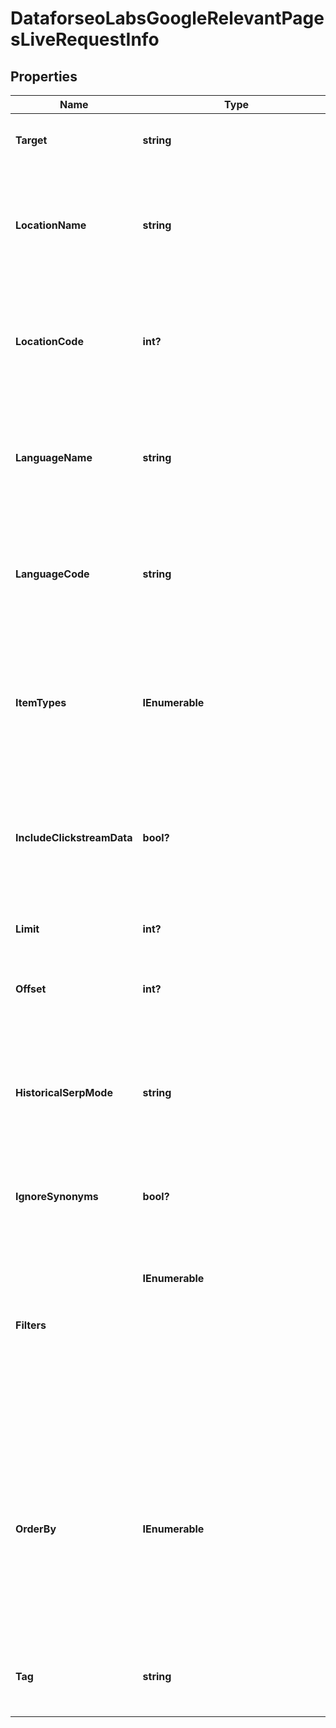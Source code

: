 # DataforseoLabsGoogleRelevantPagesLiveRequestInfo


## Properties

| Name | Type | Description | Notes |
|------------ | ------------- | ------------- | -------------|
**Target** | **string** | domain<br>required field<br>the domain name of the target website<br>the domain should be specified without https:// and www. |[optional]|
**LocationName** | **string** | full name of the location<br>optional field<br>if you use this field, you don’t need to specify location_code<br>you can receive the list of available locations with their location_name by making a separate request to the<br>https://api.dataforseo.com/v3/dataforseo_labs/locations_and_languages<br>ignore this field to get the results for all available locations<br>example:<br>United Kingdom |[optional]|
**LocationCode** | **int?** | location code<br>optional field<br>if you use this field, you don’t need to specify location_name<br>you can receive the list of available locations with their location_code by making a separate request to the<br>https://api.dataforseo.com/v3/dataforseo_labs/locations_and_languages<br>ignore this field to get the results for all available locations<br>example:<br>2840 |[optional]|
**LanguageName** | **string** | full name of the language<br>optional field<br>if you use this field, you don’t need to specify language_code<br>you can receive the list of available languages with their language_name by making a separate request to the<br>https://api.dataforseo.com/v3/dataforseo_labs/locations_and_languages<br>ignore this field to get the results for all available languages<br>example:<br>English |[optional]|
**LanguageCode** | **string** | language code<br>optional field<br>if you use this field, you don’t need to specify language_name<br>you can receive the list of available languages with their language_code by making a separate request to the<br>https://api.dataforseo.com/v3/dataforseo_labs/locations_and_languages<br>ignore this field to get the results for all available languages<br>example:<br>en |[optional]|
**ItemTypes** | **IEnumerable<string>** | display results by item type<br>optional field<br>indicates the type of search results included in the response<br>Note: if the item_types array contains item types that are different from organic, the results will be ordered by the first item type in the array; you will not be able to sort and filter results by the types of search results not included in the response;<br>possible values:<br>['organic', 'paid', 'featured_snippet', 'local_pack']<br>default value:<br>['organic', 'paid'] |[optional]|
**IncludeClickstreamData** | **bool?** | include or exclude data from clickstream-based metrics in the result<br>optional field<br>if the parameter is set to true, you will receive clickstream_etv, clickstream_gender_distribution, and clickstream_age_distribution fields with clickstream data in the response<br>default value: false<br>with this parameter enabled, you will be charged double the price for the request<br>learn more about how clickstream-based metrics are calculated in this help center article |[optional]|
**Limit** | **int?** | the maximum number of returned pages<br>optional field<br>default value: 100<br>maximum value: 1000 |[optional]|
**Offset** | **int?** | offset in the results array of returned pages<br>optional field<br>default value: 0<br>if you specify the 10 value, the first ten pages in the results array will be omitted and the data will be provided for the successive pages |[optional]|
**HistoricalSerpMode** | **string** | data collection mode<br>optional field<br>you can use this field to filter the results;<br>possible types of filtering:<br>live — return metrics for SERPs in which the specified target currently has ranking results;<br>lost — return metrics for SERPs in which the specified target had previously had ranking results, but didn’t have them during the last check;<br>all — return metrics for both types of SERPs.<br>default value: live |[optional]|
**IgnoreSynonyms** | **bool?** | ignore highly similar keywords<br>optional field<br>if set to true, only core keywords will be returned, all highly similar keywords will be excluded;<br>default value: false |[optional]|
**Filters** | **IEnumerable<object>** | array of results filtering parameters<br>optional field<br>you can add several filters at once (8 filters maximum)<br>you should set a logical operator and, or between the conditions<br>the following operators are supported:<br>regex, not_regex, <, <=, >, >=, =, <>, in, not_in<br>example:<br>['metrics.paid.count','>',0]<br>[['metrics.organic.count','>',50],'and',['metrics.organic.pos_1','<>',0]]<br>[[''metrics.organic.count','>',50'],<br>'and',<br>[['metrics.organic.pos_1','<>',0],'or',['metrics.organic.pos_2_3','<>',0]]]<br>for more information about filters, please refer to Dataforseo Labs – Filters or this help center guide |[optional]|
**OrderBy** | **IEnumerable<string>** | results sorting rules<br>optional field<br>you can use the same values as in the filters array to sort the results<br>possible sorting types:<br>asc – results will be sorted in the ascending order<br>desc – results will be sorted in the descending order<br>you should use a comma to specify a sorting type<br>example:<br>['metrics.paid.etv,asc']<br>Note: you can set no more than three sorting rules in a single request<br>you should use a comma to separate several sorting rules<br>example:<br>['metrics.organic.etv,desc','metrics.paid.count,asc']<br>default rule:<br>['metrics.organic.count,desc']<br>Note: if the item_types array contains item types that are different from organic, the results will be ordered by the first item type in the array |[optional]|
**Tag** | **string** | user-defined task identifier<br>optional field<br>the character limit is 255<br>you can use this parameter to identify the task and match it with the result<br>you will find the specified tag value in the data object of the response |[optional]|